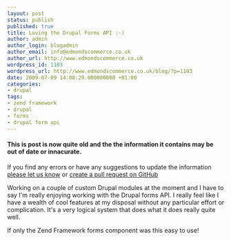 ```yaml
---
layout: post
status: publish
published: true
title: Loving the Drupal Forms API :-)
author: admin
author_login: blogadmin
author_email: info@edmondscommerce.co.uk
author_url: http://www.edmondscommerce.co.uk
wordpress_id: 1103
wordpress_url: http://www.edmondscommerce.co.uk/blog/?p=1103
date: 2009-07-09 14:08:29.000000000 +01:00
categories:
- drupal
tags:
- zend framework
- drupal
- forms
- drupal form api
---
```

<div class="oldpost"><h4>This is post is now quite old and the the information it contains may be out of date or innacurate.</h4>
<p>
If you find any errors or have any suggestions to update the information <a href="http://edmondscommerce.github.io/contact-us/index.html">please let us know</a>
or <a href="https://github.com/edmondscommerce/edmondscommerce.github.io">create a pull request on GitHub</a>
</p>
</div>
Working on a couple of custom Drupal modules at the moment and I have to say I'm really enjoying working with the Drupal forms API. I really feel like I have a wealth of cool features at my disposal without any particular effort or complication. It's a very logical system that does what it does really quite well.

If only the Zend Framework forms component was this easy to use!
